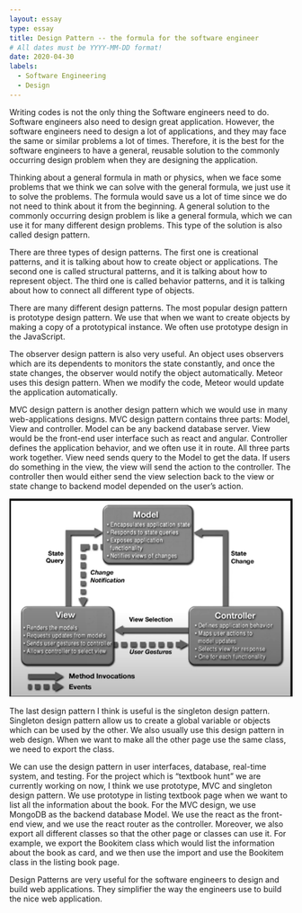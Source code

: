 ```yaml
---
layout: essay
type: essay
title: Design Pattern -- the formula for the software engineer
# All dates must be YYYY-MM-DD format!
date: 2020-04-30
labels: 
  - Software Engineering
  - Design
---
```


Writing codes is not the only thing the Software engineers need to do.  Software engineers also need to design great application.  However, the software engineers need to design a lot of applications, and they may face the same or similar problems a lot of times.  Therefore, it is the best for the software engineers to have a general, reusable solution to the commonly occurring design problem when they are designing the application. 

Thinking about a general formula in math or physics, when we face some problems that we think we can solve with the general formula, we just use it to solve the problems.  The formula would save us a lot of time since we do not need to think about it from the beginning.  A general solution to the commonly occurring design problem is like a general formula, which we can use it for many different design problems.  This type of the solution is also called design pattern.

There are three types of design patterns. The first one is creational patterns, and it is talking about how to create object or applications.  The second one is called structural patterns, and it is talking about how to represent object.  The third one is called behavior patterns, and it is talking about how to connect all different type of objects.

There are many different design patterns.  The most popular design pattern is prototype design pattern.  We use that when we want to create objects by making a copy of a prototypical instance.  We often use prototype design in the JavaScript.

The observer design pattern is also very useful.  An object uses observers which are its dependents to monitors the state constantly, and once the state changes, the observer would notify the object automatically.  Meteor uses this design pattern.   When we modify the code, Meteor would update the application automatically.  

MVC design pattern is another design pattern which we would use in many web-applications designs.  MVC design pattern contains three parts: Model, View and controller.  Model can be any backend database server.  View would be the front-end user interface such as react and angular.  Controller defines the application behavior, and we often use it in route.  All three parts work together.  View need sends query to the Model to get the data.  If users do something in the view, the view will send the action to the controller.  The controller then would either send the view selection back to the view or state change to backend model depended on the user’s action.

<img class="ui small floated image" src="../images/mvc.png"> 

The last design pattern I think is useful is the singleton design pattern.  Singleton design pattern allow us to create a global variable or objects which can be used by the other.  We also usually use this design pattern in web design.  When we want to make all the other page use the same class, we need to export the class. 

We can use the design pattern in user interfaces, database, real-time system, and testing.  For the project which is “textbook hunt” we are currently working on now, I think we use prototype, MVC and singleton design pattern. We use prototype in listing textbook page when we want to list all the information about the book.  For the MVC design, we use MongoDB as the backend database Model.  We use the react as the front-end view, and we use the react router as the controller.  Moreover, we also export all different classes so that the other page or classes can use it.  For example, we export the Bookitem class which would list the information about the book as card, and we then use the import and use the Bookitem class in the listing book page.  

Design Patterns are very useful for the software engineers to design and build web applications.  They simplifier the way the engineers use to build the nice web application.  
